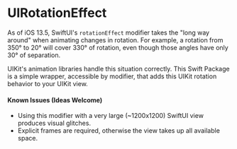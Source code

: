 # UIRotationEffect

As of iOS 13.5, SwiftUI's `rotationEffect` modifier takes the "long way around" when animating changes in rotation. For example, a rotation from 350° to 20° will cover 330° of rotation, even though those angles have only 30° of separation.

UIKit's animation libraries handle this situation correctly. This Swift Package is a simple wrapper, accessible by modifier, that adds this UIKit rotation behavior to your UIKit view.

#### Known Issues (Ideas Welcome)
* Using this modifier with a very large (~1200x1200) SwiftUI view produces visual glitches.
* Explicit frames are required, otherwise the view takes up all available space.